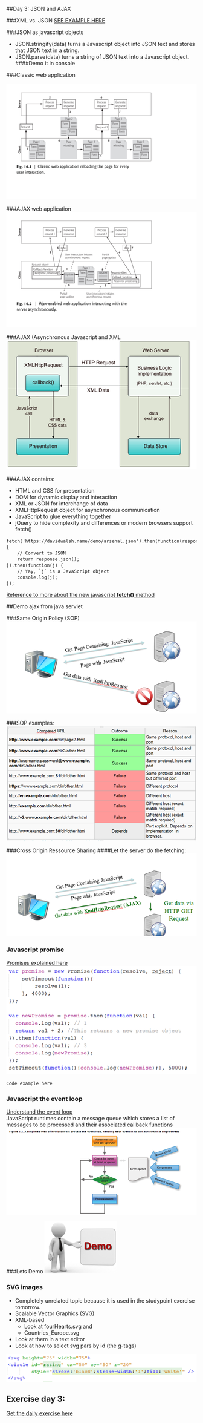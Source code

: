 
##Day 3: JSON and AJAX

###XML vs. JSON
[SEE EXAMPLE HERE](https://www.w3schools.com/js/js_json_xml.asp)  

###JSON as javascript objects
- JSON.stringify(data) turns a Javascript object into JSON text and stores that JSON text in a string.
- JSON.parse(data) turns a string of JSON text into a Javascript object.
####Demo it in console

###Classic web application

![](../img/classicwebapp.png)  


###AJAX web application
![](../img/ajaxwebapp.png)  

###AJAX (Asynchronous Javascript and XML
![](../img/async.png)  

###AJAX contains:

- HTML and CSS for presentation
- DOM for dynamic display and interaction
- XML or JSON for interchange of data
- XMLHttpRequest object for asynchronous communication
- JavaScript to glue everything together
- jQuery to hide complexity and differences or modern browsers support fetch()

```
fetch('https://davidwalsh.name/demo/arsenal.json').then(function(response) { 
	// Convert to JSON
	return response.json();
}).then(function(j) {
	// Yay, `j` is a JavaScript object
	console.log(j); 
});
```  

[Reference to more about the new javascript **fetch()** method](https://davidwalsh.name/fetch)  

##Demo ajax from java servlet  

###Same Origin Policy (SOP)
![](../img/SOP.png)  

###SOP examples: 
![](../img/SOP2.png)  

###Cross Origin Ressource Sharing
####Let the server do the fetching:
![](../img/cors.png)

### Javascript promise
[Promises explained here](http://www.html5rocks.com/en/tutorials/es6/promises/)  
![](../img/promise.png)
```
Code example here
```
### Javascript the event loop
[Understand the event loop](http://blog.carbonfive.com/2013/10/27/the-javascript-event-loop-explained/)  
JavaScript runtimes contain a message queue which stores a list of messages to be processed and their associated callback functions
![](../img/eventloop.png)



###Lets Demo
![](../img/demoman.png)


### SVG images
- Completely unrelated topic because it is used in the studypoint exercise tomorrow.
- Scalable Vector Graphics (SVG)
- XML-based
    - Look at fourHearts.svg and 
    - Countries_Europe.svg 
- Look at them in a text editor
- Look at how to select svg pars by id (the g-tags)

![](../img/svgcode.png)


## Exercise day 3: 
[Get the daily exercise here](../exercises/ajaxandjson.pdf)
